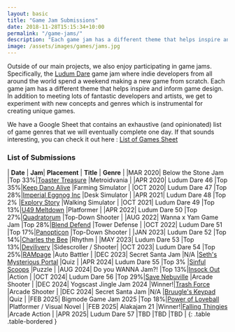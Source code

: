 ```yaml
---
layout: basic
title: "Game Jam Submissions"
date: 2018-11-28T15:15:34+10:00
permalink: "/game-jams/"
description: "Each game jam has a different theme that helps inspire and inform game design. In addition to meeting lots of fantastic developers and artists, we get to experiment with new concepts and genres which is instrumental for creating unique games."
image: /assets/images/games/jams.jpg
---
```


Outside of our main projects, we also enjoy participating in game jams. Specifically, the [Ludum Dare](https://en.wikipedia.org/wiki/Ludum_Dare) game jam where indie developers from all around the world spend a weekend making a new game from scratch. Each game jam has a different theme that helps inspire and inform game design. In addition to meeting lots of fantastic developers and artists, we get to experiment with new concepts and genres which is instrumental for creating unique games.

We have a Google Sheet that contains an exhaustive (and opinionated) list of game genres that we will eventually complete one day. If that sounds interesting, you can check it out here : [List of Games Sheet](https://docs.google.com/spreadsheets/d/1kBWtAepI7p08q5Mmt4tAY3hPu_s1zj33nycVjqrwA_w/edit?) 

### List of Submissions

| **Date**    | **Jam**|   **Placement**   | **Title**    | **Genre**    |
|MAR 2020| Below the Stone Jam      |Top 33%|[Toaster Treasure](https://bluepinstudio.itch.io/toaster-treasure)                |Metroidvania          |
|APR 2020| Ludum Dare 46            |Top 35%|[Keep Dano Alive](https://bluepinstudio.itch.io/keep-dano-alive)                  |Farming Simulator     |
|OCT 2020| Ludum Dare 47            |Top 28%|[Imperial Eggnog Inc](https://bluepinstudio.itch.io/imperial-eggnog-incorporated) |Desk Simulator        |
|APR 2021| Ludum Dare 48            |Top 2% |[Explory Story](https://bluepinstudio.itch.io/explory-story-jam)                  |Walking Simulator     |
|OCT 2021| Ludum Dare 49            |Top 13%|[U49 Meltdown](https://bluepinstudio.itch.io/u-49-meltdown/)                      |Platformer            |
|APR 2022| Ludum Dare 50            |Top 27%|[Quadratorum](https://bluepinstudio.itch.io/quadratorum/)                         |Top-Down Shooter      |
|AUG 2022| Wanna x Yam Game Jam     |Top 28%|[Blend Defend](https://bluepinstudio.itch.io/blend-defend/)                       |Tower Defense         |
|OCT 2022| Ludum Dare 51            |Top 17%|[Panopticon](https://bluepinstudio.itch.io/panopticon/)                           |Top-Down Shooter      |
|JAN 2023| Ludum Dare 52            |Top 14%|[Charles the Bee](https://bluepinstudio.itch.io/charles/)                         |Rhythm                |
|MAY 2023| Ludum Dare 53            |Top 13%|[Devilivery](https://bluepinstudio.itch.io/devilivery/)                           |Sidescroller / Shooter|
|OCT 2023| Ludum Dare 54            |Top 25%|[RAMpage](https://bluepinstudio.itch.io/rampage/)                                 |Auto Battler          |
|DEC 2023| Secret Santa Jam         |N/A    |[Seth's Mysterious Portal](https://bluepinstudio.itch.io/seth-mystery-portal/)    |Quiz                  |
|APR 2024| Ludum Dare 55            |Top 3% |[Sinful Scoops](https://bluepinstudio.itch.io/sinful-scoops/)                     |Puzzle                |
|AUG 2024| Do you WANNA Jam?!       |Top 13%|[Insock Out](https://bluepinstudio.itch.io/insock-out/)                           |Action                |
|OCT 2024| Ludum Dare 56            |Top 29%|[Save Nebuville](https://bluepinstudio.itch.io/save-nebuville/)                   |Arcade Shooter        |
|DEC 2024| Yogscast Jingle Jam 2024 |Winner!|[Trash Force](https://bluepinstudio.itch.io/trashforce)                           |Arcade Shooter        |
|DEC 2024| Secret Santa Jam         |N/A    |[Bruugle's Keypad](https://bluepinstudio.itch.io/bruugles-keypad)                 |Quiz                      |
|FEB 2025| Bigmode Game Jam 2025    |Top 18%|[Power of Loveball](https://bluepinstudio.itch.io/power-of-loveball)              |Platformer / Visual Novel |
|FEB 2025| Alakajam 21              |Winner!|[Falling Thingies](https://bluepinstudio.itch.io/falling-thingies)                |Arcade Action             |
|APR 2025| Ludum Dare 57            |TBD    |TBD                                                                               |TBD                       |
{: .table .table-bordered }
